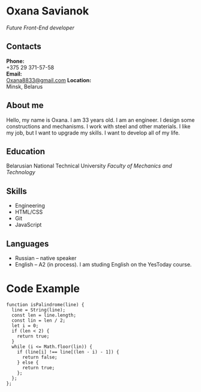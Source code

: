 # Oxana Savianok
*Future Front-End developer*

## Contacts
**Phone:**\
+375 29 371-57-58\
**Email:**\
Oxana8833@gmail.com
**Location:**\
Minsk, Belarus

## About me
Hello, my name is Oxana. I am 33 years old. I am an engineer. I design some constructions and mechanisms. I work with steel and other materials. I like my job, but I want to upgrade my skills. I want to develop all of my life.

## Education
Belarusian National Technical University
*Faculty of Mechanics and Technology*

## Skills
+ Engineering
+ HTML/CSS
+ Git
+ JavaScript

## Languages
+ Russian – native speaker
+ English – A2 (in process). I am studing English on the YesToday course.

# Code Example
```
function isPalindrome(line) {
  line = String(line);
  const len = line.length;
  const lin = len / 2;
  let i = 0;
  if (len < 2) {
    return true;
  }
  while (i <= Math.floor(lin)) {
    if (line[i] !== line[(len - i) - 1]) {
      return false;
    } else {
      return true;
    };
  };
};
```